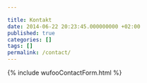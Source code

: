 ```yaml
---

title: Kontakt
date: 2014-06-22 20:23:45.000000000 +02:00
published: true
categories: []
tags: []
permalink: /contact/
---
```


{% include wufooContactForm.html %}
